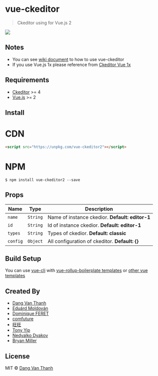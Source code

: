 # vue-ckeditor

> Ckeditor using for Vue.js 2

![](https://raw.githubusercontent.com/dangvanthanh/vue-ckeditor2/master/screenshot.png)

## Notes

- You can see [wiki document](https://github.com/dangvanthanh/vue-ckeditor2/wiki) to how to use vue-ckeditor
- If you use Vue.js 1x please reference from [Ckeditor Vue 1x](https://github.com/dangvanthanh/vue-ckeditor2/tree/1.0)

## Requirements

- [Ckeditor](http://ckeditor.com/) >= 4
- [Vue.js](http://vuejs.org/) >= 2

## Install

# CDN

```html
<script src="https://unpkg.com/vue-ckeditor2"></script>
```
# NPM
```
$ npm install vue-ckeditor2 --save
```

## Props

| Name           | Type     | Description                              |
| -------------- | -------- | ---------------------------------------- |
| `name`         | `String` | Name of instance ckedior. **Default: editor-1** |
| `id`           | `String` | Id of instance ckedior. **Default: editor-1** |
| `types`        | `String` | Types of ckedior. **Default: classic** |
| `config`       | `Object` | All configuration of ckeditor. **Default: {}** |

## Build Setup

You can use [vue-cli](https://github.com/vuejs/vue-cli) with [vue-rollup-boilerplate templates](https://github.com/dangvanthanh/vue-rollup-boilerplate) or [other vue templates](https://github.com/vuejs-templates)

## Created By

- [Dang Van Thanh](https://github.com/dangvanthanh)
- [Eduárd Moldován](https://github.com/edimoldovan)
- [Dominique FERET](https://github.com/DominiqueFERET)
- [comfuture](https://github.com/comfuture)
- [旺旺](https://github.com/chengpan168)
- [Tony Yip](https://github.com/tonyhhyip)
- [Nedyalko Dyakov](https://github.com/ndyakov)
- [Bryan Miller](https://github.com/bryanjamesmiller)

## License

MIT © [Dang Van Thanh](http://dangthanh.org)
